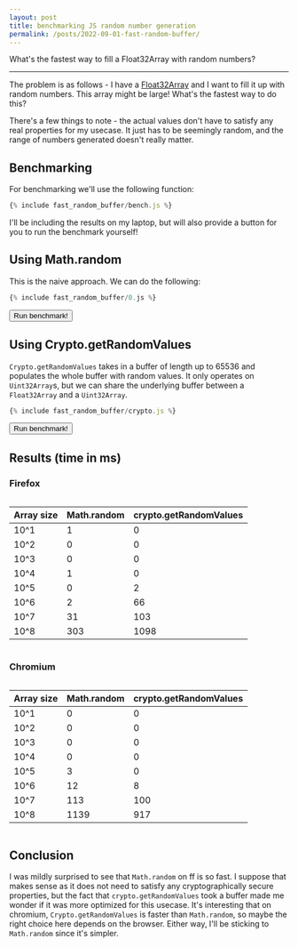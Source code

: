 ```yaml
---
layout: post
title: benchmarking JS random number generation
permalink: /posts/2022-09-01-fast-random-buffer/
---
```


What's the fastest way to fill a Float32Array with random numbers?

---

The problem is as follows - I have a
[Float32Array](https://developer.mozilla.org/en-US/docs/Web/JavaScript/Reference/Global_Objects/Float32Array) and I want to fill it up with random numbers. This array might be large! What's the fastest way to do this?

There's a few things to note - the actual values don't have to satisfy any real
properties for my usecase. It just has to be seemingly random, and the range of
numbers generated doesn't really matter.

## Benchmarking

For benchmarking we'll use the following function:

```js
{% include fast_random_buffer/bench.js %}
```
<script src="{{ '/static/fast_random_buffer/bench.js' | relative_url }}"></script>

I'll be including the results on my laptop, but will also provide a button for
you to run the benchmark yourself!

## Using Math.random

This is the naive approach. We can do the following:

```js
{% include fast_random_buffer/0.js %}
```
<button id="run_mr_bench">Run benchmark!</button>
<br>
<code id="mr_bench_res"></code>

<script src="{{ '/static/fast_random_buffer/0.js' | relative_url }}"></script>
<script>
document.getElementById("run_mr_bench").addEventListener("click", async function() {
const res = document.getElementById("mr_bench_res");
res.innerHTML = "";
for (let i = 0; i < 9; i++) {
res.innerHTML += `input: 10^${i}, time taken: ` + benchmark(usingMathRandom, Math.pow(10, i)) + "ms<br>";
}
});
</script>

## Using Crypto.getRandomValues

`Crypto.getRandomValues` takes in a buffer of length up to 65536 and populates
the whole buffer with random values. It only operates on `Uint32Array`s, but we
can share the underlying buffer between a `Float32Array` and a `Uint32Array`.


```js
{% include fast_random_buffer/crypto.js %}
```
<button id="run_crypto_bench">Run benchmark!</button>
<br>
<code id="crypto_bench_res"></code>


<script src="{{ '/static/fast_random_buffer/crypto.js' | relative_url }}"></script>
<script>

document.getElementById("run_crypto_bench").addEventListener("click", async function() {
const res = document.getElementById("crypto_bench_res");
res.innerHTML = "";
for (let i = 0; i < 9; i++) {
res.innerHTML += `input: 10^${i}, time taken: ` + benchmark(usingCryptoRandom, Math.pow(10, i)) + "ms<br>";
}
});
</script>

## Results (time in ms)

### Firefox

<div style="width: 100%; overflow: auto;" markdown="block">

| Array size | Math.random | crypto.getRandomValues |
|------------|-------------|------------------------|
| 10^1       | 1           | 0                      |
| 10^2       | 0           | 0                      |
| 10^3       | 0           | 0                      |
| 10^4       | 1           | 0                      |
| 10^5       | 0           | 2                      |
| 10^6       | 2           | 66                     |
| 10^7       | 31          | 103                    |
| 10^8       | 303         | 1098                   |

</div>

### Chromium

<div style="width: 100%; overflow: auto;" markdown="block">

| Array size | Math.random | crypto.getRandomValues |
|------------|-------------|------------------------|
| 10^1       | 0           | 0                      |
| 10^2       | 0           | 0                      |
| 10^3       | 0           | 0                      |
| 10^4       | 0           | 0                      |
| 10^5       | 3           | 0                      |
| 10^6       | 12          | 8                      |
| 10^7       | 113         | 100                    |
| 10^8       | 1139        | 917                    |

</div>

## Conclusion

I was mildly surprised to see that `Math.random` on ff is so fast. I suppose
that makes sense as it does not need to satisfy any cryptographically secure
properties, but the fact that `crypto.getRandomValues` took a buffer made me
wonder if it was more optimized for this usecase. It's interesting that on
chromium, `Crypto.getRandomValues` is faster than `Math.random`, so maybe the
right choice here depends on the browser. Either way, I'll be sticking to
`Math.random` since it's simpler.
